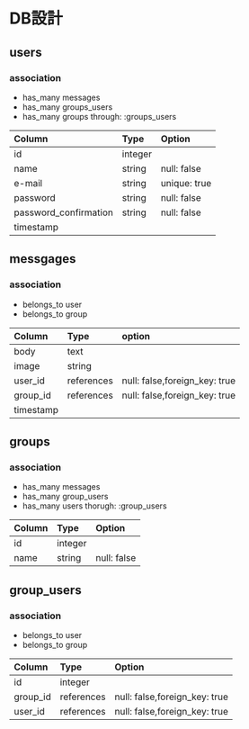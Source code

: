 # DB設計

## users
### association
- has_many messages
- has_many groups_users
- has_many groups through: :groups_users

|Column|Type|Option|
|:---|:---|:---|
|id|integer|
|name|string|null: false|
|e-mail|string|unique: true|
|password|string|null: false|
|password_confirmation|string|null: false|
|timestamp|

## messgages
### association
- belongs_to user
- belongs_to group

|Column|Type|option|
|:---|:---|:---|
|body|text|  
|image|string|
|user_id|references|null: false,foreign_key: true|
|group_id|references|null: false,foreign_key: true|
|timestamp|

## groups
### association
- has_many messages
- has_many group_users
- has_many users thorugh: :group_users

|Column|Type|Option|
|:---|:---|:---|
|id|integer|
|name|string|null: false|

## group_users
### association
- belongs_to user
- belongs_to group

|Column|Type|Option|
|:---|:---|:---|
|id|integer|  
|group_id|references|null: false,foreign_key: true|
|user_id|references|null: false,foreign_key: true|
